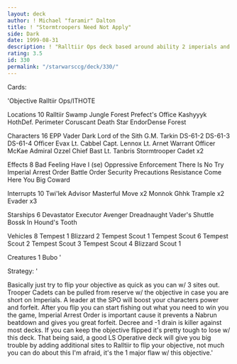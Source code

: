 ```yaml
---
layout: deck
author: ! Michael "faramir" Dalton
title: ! "Stormtroopers Need Not Apply"
side: Dark
date: 1999-08-31
description: ! "Ralltiir Ops deck based around ability 2 imperials and lots of blue cards.  Basically set up -1 drain and Decree to shut down your opponent's drains.  Take the battle to the opponent where needed using big battle destinies and card advantage (use 2 to get"
rating: 3.5
id: 330
permalink: "/starwarsccg/deck/330/"
---
```

Cards: 

'Objective Ralltiir Ops/ITHOTE

Locations 10
Ralltiir
Swamp
Jungle
Forest
Prefect's Office
Kashyyyk
HothDef. Perimeter
Coruscant
Death Star
EndorDense Forest

Characters 16
EPP Vader
Dark Lord of the Sith
G.M. Tarkin
DS-61-2
DS-61-3
DS-61-4
Officer Evax
Lt. Cabbel
Capt. Lennox
Lt. Arnet
Warrant Officer McKae
Admiral Ozzel
Chief Bast
Lt. Tanbris
Stormtrooper Cadet x2

Effects 8
Bad Feeling Have I (se)
Oppressive Enforcement
There Is No Try
Imperial Arrest Order
Battle Order
Security Precautions
Resistance
Come Here You Big Coward

Interrupts 10
Twi'lek Advisor
Masterful Move x2
Monnok
Ghhk
Trample x2
Evader x3

Starships 6
Devastator
Executor
Avenger
Dreadnaught
Vader's Shuttle
Bossk In Hound's Tooth

Vehicles 8
Tempest 1
Blizzard 2
Tempest Scout 1
Tempest Scout 6
Tempest Scout 2
Tempest Scout 3
Tempest Scout 4
Blizzard Scout 1

Creatures 1
Bubo
'

Strategy: '

Basically just try to flip your objective as quick as you can w/ 3 sites out.  Trooper Cadets can be pulled from reserve w/ the objective in case you are short on Imperials.  A leader at the SPO will boost your characters power and forfeit.  After you flip you can start fishing out what you need to win you the game, Imperial Arrest Order is important cause it prevents a Nabrun beatdown and gives you great forfeit.  Decree and -1 drain is killer against most decks.  If you can keep the objective flipped it's pretty tough to lose w/ this deck.  That being said, a good LS Operative deck will give you big trouble by adding additional sites to Ralltiir to flip your objective, not much you can do about this I'm afraid, it's the 1 major flaw w/ this objective.'
